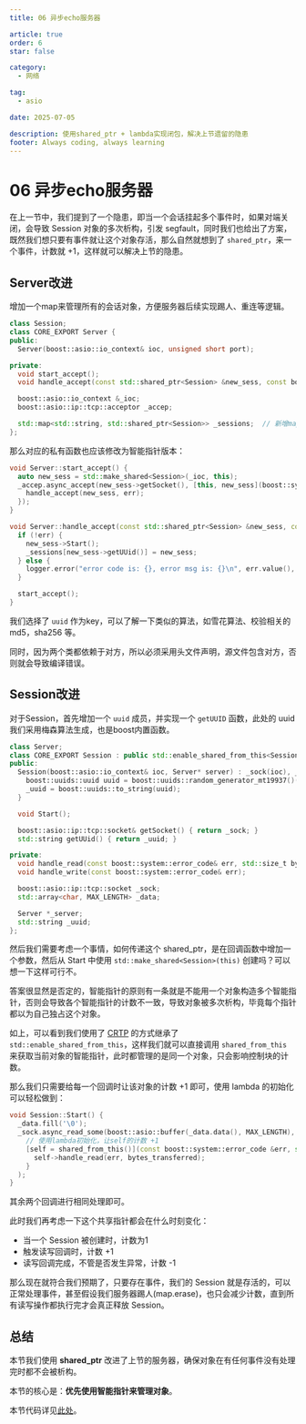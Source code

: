```yaml
---
title: 06 异步echo服务器

article: true
order: 6
star: false

category:
  - 网络

tag:
  - asio

date: 2025-07-05

description: 使用shared_ptr + lambda实现闭包，解决上节遗留的隐患
footer: Always coding, always learning
---
```


<!-- more -->

# 06 异步echo服务器

在上一节中，我们提到了一个隐患，即当一个会话挂起多个事件时，如果对端关闭，会导致 Session 对象的多次析构，引发 segfault，同时我们也给出了方案，既然我们想只要有事件就让这个对象存活，那么自然就想到了 `shared_ptr`，来一个事件，计数就 +1，这样就可以解决上节的隐患。

## Server改进

增加一个map来管理所有的会话对象，方便服务器后续实现踢人、重连等逻辑。

```cpp
class Session;
class CORE_EXPORT Server {
public:
  Server(boost::asio::io_context& ioc, unsigned short port);

private:
  void start_accept();
  void handle_accept(const std::shared_ptr<Session> &new_sess, const boost::system::error_code& err);

  boost::asio::io_context &_ioc;
  boost::asio::ip::tcp::acceptor _accep;

  std::map<std::string, std::shared_ptr<Session>> _sessions;  // 新增map管理会话
};
```

那么对应的私有函数也应该修改为智能指针版本：

```cpp
void Server::start_accept() {
  auto new_sess = std::make_shared<Session>(_ioc, this);
  _accep.async_accept(new_sess->getSocket(), [this, new_sess](boost::system::error_code err) -> void {
    handle_accept(new_sess, err);
  });
}

void Server::handle_accept(const std::shared_ptr<Session> &new_sess, const boost::system::error_code& err) {
  if (!err) {
    new_sess->Start();
    _sessions[new_sess->getUUid()] = new_sess;
  } else {
    logger.error("error code is: {}, error msg is: {}\n", err.value(), err.message());
  }

  start_accept();
}
```

我们选择了 `uuid` 作为key，可以了解一下类似的算法，如雪花算法、校验相关的 md5，sha256 等。

同时，因为两个类都依赖于对方，所以必须采用头文件声明，源文件包含对方，否则就会导致编译错误。

## Session改进

对于Session，首先增加一个 `uuid` 成员，并实现一个 `getUUID` 函数，此处的 uuid 我们采用梅森算法生成，也是boost内置函数。

```cpp
class Server;
class CORE_EXPORT Session : public std::enable_shared_from_this<Session> {
public:
  Session(boost::asio::io_context& ioc, Server* server) : _sock(ioc), _server(server) {
    boost::uuids::uuid uuid = boost::uuids::random_generator_mt19937()();
    _uuid = boost::uuids::to_string(uuid);
  }

  void Start();

  boost::asio::ip::tcp::socket& getSocket() { return _sock; }
  std::string getUUid() { return _uuid; }

private:
  void handle_read(const boost::system::error_code& err, std::size_t bytes_transferred);
  void handle_write(const boost::system::error_code& err);

  boost::asio::ip::tcp::socket _sock;
  std::array<char, MAX_LENGTH> _data;

  Server *_server;
  std::string _uuid;
};
```

然后我们需要考虑一个事情，如何传递这个 shared_ptr，是在回调函数中增加一个参数，然后从 Start 中使用 `std::make_shared<Session>(this)` 创建吗？可以想一下这样可行不。

答案很显然是否定的，智能指针的原则有一条就是不能用一个对象构造多个智能指针，否则会导致各个智能指针的计数不一致，导致对象被多次析构，毕竟每个指针都以为自己独占这个对象。

如上，可以看到我们使用了 [CRTP](https://en.cppreference.com/w/cpp/language/crtp.html) 的方式继承了 `std::enable_shared_from_this`，这样我们就可以直接调用 `shared_from_this` 来获取当前对象的智能指针，此时都管理的是同一个对象，只会影响控制块的计数。

那么我们只需要给每一个回调时让该对象的计数 +1 即可，使用 lambda 的初始化可以轻松做到：

```cpp
void Session::Start() {
  _data.fill('\0');
  _sock.async_read_some(boost::asio::buffer(_data.data(), MAX_LENGTH),
    // 使用lambda初始化，让self的计数 +1
    [self = shared_from_this()](const boost::system::error_code &err, std::size_t bytes_transferred) -> void {
      self->handle_read(err, bytes_transferred);
    }
  );
}
```

其余两个回调进行相同处理即可。

此时我们再考虑一下这个共享指针都会在什么时刻变化：

- 当一个 Session 被创建时，计数为1
- 触发读写回调时，计数 +1
- 读写回调完成，不管是否发生异常，计数 -1

那么现在就符合我们预期了，只要存在事件，我们的 Session 就是存活的，可以正常处理事件，甚至假设我们服务器踢人(map.erase)，也只会减少计数，直到所有读写操作都执行完才会真正释放 Session。

## 总结

本节我们使用 **shared_ptr** 改进了上节的服务器，确保对象在有任何事件没有处理完时都不会被析构。

本节的核心是：**优先使用智能指针来管理对象**。

本节代码详见[此处](https://github.com/KBchulan/ClBlogs-Src/blob/main/blogs-main/asio/6-async-server-closure/src/main.cc)。